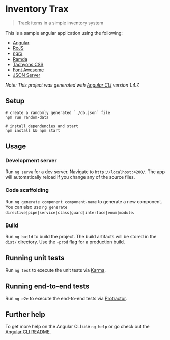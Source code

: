 Inventory Trax
==============

> Track items in a simple inventory system

This is a sample angular application using the following:

* [Angular](https://angular.io/)
* [RxJS](https://github.com/Reactive-Extensions/RxJS)
* [ngrx](https://github.com/ngrx/platform)
* [Ramda](http://ramdajs.com/)
* [Tachyons CSS](http://tachyons.io/)
* [Font Awesome](http://fontawesome.io/)
* [JSON Server](https://github.com/typicode/json-server)

*Note: This project was generated with [Angular CLI](https://github.com/angular/angular-cli) version 1.4.7.*

Setup
-----

```shell
# create a randomly generated `./db.json` file
npm run random-data

# install dependencies and start
npm install && npm start
```

Usage
-----

### Development server

Run `ng serve` for a dev server. Navigate to `http://localhost:4200/`. The app will automatically reload if you change any of the source files.

### Code scaffolding

Run `ng generate component component-name` to generate a new component. You can also use `ng generate directive|pipe|service|class|guard|interface|enum|module`.

### Build

Run `ng build` to build the project. The build artifacts will be stored in the `dist/` directory. Use the `-prod` flag for a production build.

## Running unit tests

Run `ng test` to execute the unit tests via [Karma](https://karma-runner.github.io).

## Running end-to-end tests

Run `ng e2e` to execute the end-to-end tests via [Protractor](http://www.protractortest.org/).

## Further help

To get more help on the Angular CLI use `ng help` or go check out the [Angular CLI README](https://github.com/angular/angular-cli/blob/master/README.md).
